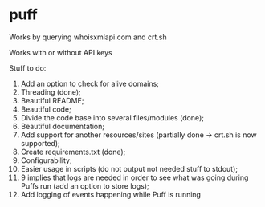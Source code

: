 # puff

Works by querying whoisxmlapi.com and crt.sh

Works with or without API keys

Stuff to do:
  1. Add an option to check for alive domains;
  2. Threading (done);
  3. Beautiful README;
  4. Beautiful code;
  5. Divide the code base into several files/modules (done);
  6. Beautiful documentation;
  7. Add support for another resources/sites (partially done -> crt.sh is now supported);
  8. Create requirements.txt (done);
  9. Configurability;
  10. Easier usage in scripts (do not output not needed stuff to stdout);
  11. 9 implies that logs are needed in order to see what was going during Puffs run (add an option to store logs);
  12. Add logging of events happening while Puff is running
